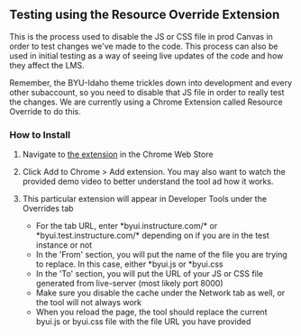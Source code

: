 ## Testing using the Resource Override Extension


This is the process used to disable the JS or CSS file in prod Canvas in order to test changes we've made to the code.
This process can also be used in initial testing as a way of seeing live updates of the code and how they affect the LMS.

Remember, the BYU-Idaho theme trickles down into development and every other subaccount, so you need to disable that JS file in order to really test the changes. We are currently using a Chrome Extension called Resource Override to do this.

### How to Install

1. Navigate to [the extension](https://chrome.google.com/webstore/detail/resource-override/pkoacgokdfckfpndoffpifphamojphii) in the Chrome Web Store

1. Click Add to Chrome > Add extension. You may also want to watch the provided demo video to better understand the tool ad how it works.

1. This particular extension will appear in Developer Tools under the Overrides tab
    * For the tab URL, enter \*byui.instructure.com/* or \*byui.test.instructure.com/* depending on if you are in the test instance or not
    * In the 'From' section, you will put the name of the file you are trying to replace. In this case, either \*byui.js or \*byui.css
    * In the 'To' section, you will put the URL of your JS or CSS file generated from live-server (most likely port 8000)
    * Make sure you disable the cache under the Network tab as well, or the tool will not always work
    * When you reload the page, the tool should replace the current byui.js or byui.css file with the file URL you have provided